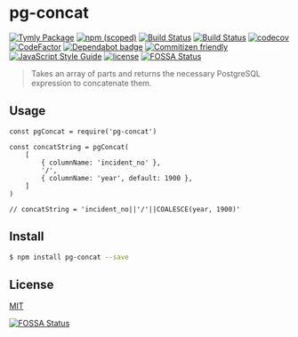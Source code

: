 # pg-concat
[![Tymly Package](https://img.shields.io/badge/tymly-package-blue.svg)](https://tymly.io/) [![npm (scoped)](https://img.shields.io/npm/v/@wmfs/pg-concat.svg)](https://www.npmjs.com/package/@wmfs/pg-concat) [![Build Status](https://travis-ci.org/wmfs/pg-concat.svg?branch=master)](https://travis-ci.org/wmfs/pg-concat) [![Build Status](https://dev.azure.com/AronMoore/Test/_apis/build/status/wmfs.pg-concat?branchName=master)](https://dev.azure.com/AronMoore/Test/_build/latest?definitionId=1?branchName=master) [![codecov](https://codecov.io/gh/wmfs/pg-concat/branch/master/graph/badge.svg)](https://codecov.io/gh/wmfs/pg-concat) [![CodeFactor](https://www.codefactor.io/repository/github/wmfs/pg-concat/badge)](https://www.codefactor.io/repository/github/wmfs/pg-concat) [![Dependabot badge](https://img.shields.io/badge/Dependabot-active-brightgreen.svg)](https://dependabot.com/) [![Commitizen friendly](https://img.shields.io/badge/commitizen-friendly-brightgreen.svg)](http://commitizen.github.io/cz-cli/)
[![JavaScript Style Guide](https://img.shields.io/badge/code_style-standard-brightgreen.svg)](https://standardjs.com) [![license](https://img.shields.io/github/license/mashape/apistatus.svg)](https://github.com/wmfs/tymly/blob/master/packages/pg-concat/LICENSE)
[![FOSSA Status](https://app.fossa.io/api/projects/git%2Bgithub.com%2Fwmfs%2Fpg-concat.svg?type=shield)](https://app.fossa.io/projects/git%2Bgithub.com%2Fwmfs%2Fpg-concat?ref=badge_shield)




> Takes an array of parts and returns the necessary PostgreSQL expression to concatenate them.

## Usage

```
const pgConcat = require('pg-concat')

const concatString = pgConcat(
    [
        { columnName: 'incident_no' },
        '/',
        { columnName: 'year', default: 1900 },
    ]
)

// concatString = 'incident_no||'/'||COALESCE(year, 1900)'
```

## <a name="install"></a>Install
```bash
$ npm install pg-concat --save
```

## <a name="license"></a>License
[MIT](https://github.com/wmfs/pg-concat/blob/master/LICENSE)


[![FOSSA Status](https://app.fossa.io/api/projects/git%2Bgithub.com%2Fwmfs%2Fpg-concat.svg?type=large)](https://app.fossa.io/projects/git%2Bgithub.com%2Fwmfs%2Fpg-concat?ref=badge_large)